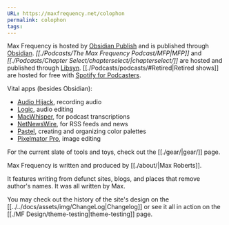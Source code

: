 ```yaml
---
URL: https://maxfrequency.net/colophon
permalink: colophon
tags: 
---
```

Max Frequency is hosted by [Obsidian Publish](https://obsidian.md/publish) and is published through [Obsidian](https://obsidian.md). *[[./Podcasts/The Max Frequency Podcast/MFP|MFP]]* and *[[./Podcasts/Chapter Select/chapterselect/|chapterselect/]]* are hosted and published through [Libsyn](https://libsyn.com). [[./Podcasts/podcasts/#Retired|Retired shows]] are hosted for free with [Spotify for Podcasters](https://podcasters.spotify.com).

Vital apps (besides Obsidian):
- [Audio Hijack](https://rogueamoeba.com/audiohijack/), recording audio
- [Logic](https://www.apple.com/logic-pro/), audio editing
- [MacWhisper](https://goodsnooze.gumroad.com/l/macwhisper), for podcast transcriptions
- [NetNewsWire](https://netnewswire.com), for RSS feeds and news
- [Pastel](https://www.highcaffeinecontent.com), creating and organizing color palettes
- [Pixelmator Pro](https://www.pixelmator.com/pro/), image editing

For the current slate of tools and toys, check out the [[./gear/|gear/]] page.

Max Frequency is written and produced by [[./about/|Max Roberts]]. 

It features writing from defunct sites, blogs, and places that remove author's names. It was all written by Max.

You may check out the history of the site's design on the [[../../docs/assets/img/ChangeLog|Changelog]] or see it all in action on the [[./MF Design/theme-testing|theme-testing]] page.